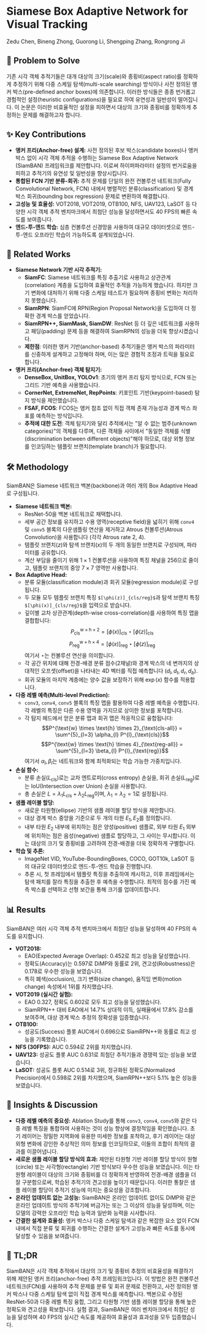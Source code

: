# Siamese Box Adaptive Network for Visual Tracking

Zedu Chen, Bineng Zhong, Guorong Li, Shengping Zhang, Rongrong Ji

## 🧩 Problem to Solve

기존 시각 객체 추적기들은 대개 대상의 크기(scale)와 종횡비(aspect ratio)를 정확하게 추정하기 위해 다중 스케일 탐색(multi-scale searching) 방식이나 사전 정의된 앵커 박스(pre-defined anchor boxes)에 의존합니다. 이러한 방식들은 종종 번거롭고 경험적인 설정(heuristic configurations)을 필요로 하여 유연성과 일반성이 떨어집니다. 이 논문은 이러한 비효율적인 설정을 피하면서 대상의 크기와 종횡비를 정확하게 추정하는 문제를 해결하고자 합니다.

## ✨ Key Contributions

- **앵커 프리(Anchor-free) 설계:** 사전 정의된 후보 박스(candidate boxes)나 앵커 박스 없이 시각 객체 추적을 수행하는 Siamese Box Adaptive Network (SiamBAN) 프레임워크를 제안합니다. 이로써 하이퍼파라미터 설정의 번거로움을 피하고 추적기의 유연성 및 일반성을 향상시킵니다.
- **통합된 FCN 기반 분류-회귀:** 추적 문제를 단일의 완전 컨볼루션 네트워크(Fully Convolutional Network, FCN) 내에서 병렬적인 분류(classification) 및 경계 박스 회귀(bounding box regression) 문제로 변환하여 해결합니다.
- **고성능 및 효율성:** VOT2018, VOT2019, OTB100, NFS, UAV123, LaSOT 등 다양한 시각 객체 추적 벤치마크에서 최첨단 성능을 달성하면서도 40 FPS의 빠른 속도를 보여줍니다.
- **엔드-투-엔드 학습:** 심층 컨볼루션 신경망을 사용하여 대규모 데이터셋으로 엔드-투-엔드 오프라인 학습이 가능하도록 설계되었습니다.

## 📎 Related Works

- **Siamese Network 기반 시각 추적기:**
  - **SiamFC**: Siamese 네트워크를 특징 추출기로 사용하고 상관관계(correlation) 계층을 도입하여 효율적인 추적을 가능하게 했습니다. 하지만 크기 변화에 대처하기 위해 다중 스케일 테스트가 필요하며 종횡비 변화는 처리하지 못했습니다.
  - **SiamRPN**: SiamFC에 RPN(Region Proposal Network)을 도입하여 더 정확한 경계 박스를 얻었습니다.
  - **SiamRPN++, SiamMask, SiamDW**: ResNet 등 더 깊은 네트워크를 사용하고 패딩(padding) 문제 등을 해결하여 SiamRPN의 성능을 더욱 향상시켰습니다.
  - **제한점**: 이러한 앵커 기반(anchor-based) 추적기들은 앵커 박스의 파라미터를 신중하게 설계하고 고정해야 하며, 이는 많은 경험적 조정과 트릭을 필요로 합니다.
- **앵커 프리(Anchor-free) 객체 탐지기:**
  - **DenseBox, UnitBox, YOLOv1**: 초기의 앵커 프리 탐지 방식으로, FCN 또는 그리드 기반 예측을 사용했습니다.
  - **CornerNet, ExtremeNet, RepPoints**: 키포인트 기반(keypoint-based) 탐지 방식을 제안했습니다.
  - **FSAF, FCOS**: FCOS는 앵커 참조 없이 직접 객체 존재 가능성과 경계 박스 좌표를 예측하는 방식입니다.
  - **추적에 대한 도전**: 객체 탐지기와 달리 추적에서는 "알 수 없는 범주(unknown categories)"의 객체를 다루며, 다른 객체들 사이에서 "동일한 객체를 식별(discrimination between different objects)"해야 하므로, 대상 외형 정보를 인코딩하는 템플릿 브랜치(template branch)가 필요합니다.

## 🛠️ Methodology

SiamBAN은 Siamese 네트워크 백본(backbone)과 여러 개의 Box Adaptive Head로 구성됩니다.

- **Siamese 네트워크 백본:**
  - ResNet-50을 백본 네트워크로 채택합니다.
  - 세부 공간 정보를 유지하고 수용 영역(receptive field)을 넓히기 위해 `conv4` 및 `conv5` 블록의 다운샘플링 연산을 제거하고 Atrous 컨볼루션(Atrous Convolution)을 사용합니다 (각각 Atrous rate 2, 4).
  - 템플릿 브랜치($z$)와 탐색 브랜치($x$)의 두 개의 동일한 브랜치로 구성되며, 파라미터를 공유합니다.
  - 계산 부담을 줄이기 위해 $1 \times 1$ 컨볼루션을 사용하여 특징 채널을 256으로 줄이고, 템플릿 브랜치의 중앙 $7 \times 7$ 영역만 사용합니다.
- **Box Adaptive Head:**
  - 분류 모듈(classification module)과 회귀 모듈(regression module)로 구성됩니다.
  - 두 모듈 모두 템플릿 브랜치 특징 `$[\phi(z)]_{cls/reg}$`과 탐색 브랜치 특징 `$[\phi(x)]_{cls/reg}$`을 입력으로 받습니다.
  - 깊이별 교차 상관관계(depth-wise cross-correlation)를 사용하여 특징 맵을 결합합니다:
    $$P^{\text{w} \times \text{h} \times 2}_{\text{cls}} = [\phi(x)]_{\text{cls}} \star [\phi(z)]_{\text{cls}}$$
    $$P^{\text{w} \times \text{h} \times 4}_{\text{reg}} = [\phi(x)]_{\text{reg}} \star [\phi(z)]_{\text{reg}}$$
    여기서 $\star$는 컨볼루션 연산을 의미합니다.
  - 각 공간 위치에 대해 전경-배경 분류 점수(2채널)와 경계 박스의 네 변까지의 상대적인 오프셋(offset)을 나타내는 4D 벡터를 직접 예측합니다 ($d_l, d_t, d_r, d_b$).
  - 회귀 모듈의 마지막 계층에는 양수 값을 보장하기 위해 $\exp(x)$ 함수를 적용합니다.
- **다중 레벨 예측(Multi-level Prediction):**
  - `conv3`, `conv4`, `conv5` 블록의 특징 맵을 활용하여 다중 레벨 예측을 수행합니다. 각 레벨의 특징은 다른 수용 영역을 가지므로 상이한 정보를 포착합니다.
  - 각 탐지 헤드에서 얻은 분류 맵과 회귀 맵은 적응적으로 융합됩니다:
    $$P^{\text{w} \times \text{h} \times 2}_{\text{cls-all}} = \sum^{5}_{l=3} \alpha_{l} P^{l}_{\text{cls}}$$
    $$P^{\text{w} \times \text{h} \times 4}_{\text{reg-all}} = \sum^{5}_{l=3} \beta_{l} P^{l}_{\text{reg}}$$
    여기서 $\alpha_l, \beta_l$는 네트워크와 함께 최적화되는 학습 가능한 가중치입니다.
- **손실 함수:**
  - 분류 손실($L_{\text{cls}}$)로는 교차 엔트로피(cross entropy) 손실을, 회귀 손실($L_{\text{reg}}$)로는 IoU(Intersection over Union) 손실을 사용합니다.
  - 총 손실은 $L=\lambda_1 L_{\text{cls}} + \lambda_2 L_{\text{reg}}$이며, $\lambda_1 = \lambda_2 = 1$로 설정됩니다.
- **샘플 레이블 할당:**
  - 새로운 타원형(ellipse) 기반의 샘플 레이블 할당 방식을 제안합니다.
  - 대상 경계 박스 중앙을 기준으로 두 개의 타원 $E_1, E_2$를 정의합니다.
  - 내부 타원 $E_2$ 내부에 위치하는 점은 양성(positive) 샘플로, 외부 타원 $E_1$ 외부에 위치하는 점은 음성(negative) 샘플로 할당하고, 그 사이는 무시합니다. 이는 대상의 크기 및 종횡비를 고려하여 전경-배경을 더욱 정확하게 구별합니다.
- **학습 및 추론:**
  - ImageNet VID, YouTube-BoundingBoxes, COCO, GOT10k, LaSOT 등의 대규모 데이터셋으로 엔드-투-엔드 학습을 진행합니다.
  - 추론 시, 첫 프레임에서 템플릿 특징을 추출하여 캐시하고, 이후 프레임에서는 탐색 패치를 잘라 특징을 추출한 후 예측을 수행합니다. 최적의 점수를 가진 예측 박스를 선택하고 선형 보간을 통해 크기를 업데이트합니다.

## 📊 Results

SiamBAN은 여러 시각 객체 추적 벤치마크에서 최첨단 성능을 달성하며 40 FPS의 속도를 유지합니다.

- **VOT2018:**
  - EAO(Expected Average Overlap): 0.452로 최고 성능을 달성했습니다.
  - 정확도(Accuracy)는 0.597로 DiMP와 동률로 2위, 견고성(Robustness)은 0.178로 우수한 성능을 보였습니다.
  - 특히 폐색(occlusion), 크기 변화(size change), 움직임 변화(motion change) 속성에서 1위를 차지했습니다.
- **VOT2019 (실시간 실험):**
  - EAO 0.327, 정확도 0.602로 모두 최고 성능을 달성했습니다.
  - SiamRPN++ 대비 EAO에서 14.7% 상대적 이득, 실패율에서 17.8% 감소를 보여주며, 대상 경계 박스 추정의 정확성을 입증했습니다.
- **OTB100:**
  - 성공도(Success) 플롯 AUC에서 0.696으로 SiamRPN++와 동률로 최고 성능을 기록했습니다.
- **NFS (30FPS):** AUC 0.594로 2위를 차지했습니다.
- **UAV123:** 성공도 플롯 AUC 0.631로 최첨단 추적기들과 경쟁력 있는 성능을 보였습니다.
- **LaSOT:** 성공도 플롯 AUC 0.514로 3위, 정규화된 정확도(Normalized Precision)에서 0.598로 2위를 차지했으며, SiamRPN++보다 5.1% 높은 성능을 보였습니다.

## 🧠 Insights & Discussion

- **다중 레벨 예측의 중요성:** Ablation Study를 통해 `conv3`, `conv4`, `conv5`와 같은 다중 레벨 특징을 통합하여 사용하는 것이 성능 향상에 결정적임을 확인했습니다. 초기 레이어는 정밀한 지역화에 유용한 미세한 정보를 포착하고, 후기 레이어는 대상 외형 변화에 강인한 추상적인 의미 정보를 인코딩하므로, 이들의 조합이 최적의 결과를 이끌어냅니다.
- **새로운 샘플 레이블 할당 방식의 효과:** 제안된 타원형 기반 레이블 할당 방식이 원형(circle) 또는 사각형(rectangle) 기반 방식보다 우수한 성능을 보였습니다. 이는 타원형 레이블이 대상의 크기와 종횡비를 더 정확하게 반영하여 전경-배경 샘플을 더 잘 구분함으로써, 학습된 추적기의 견고성을 높이기 때문입니다. 이러한 통찰은 샘플 레이블 할당이 추적기 성능에 미치는 중요성을 강조합니다.
- **온라인 업데이트 없는 고성능:** SiamBAN은 온라인 업데이트 없이도 DiMP와 같은 온라인 업데이트 방식의 추적기에 버금가는 또는 그 이상의 성능을 달성하며, 이는 모델의 강력한 오프라인 학습 능력과 일반화 능력을 시사합니다.
- **간결한 설계와 효율성:** 앵커 박스나 다중 스케일 탐색과 같은 복잡한 요소 없이 FCN 내에서 직접 분류 및 회귀를 수행하는 간결한 설계가 고성능과 빠른 속도를 동시에 달성할 수 있음을 보여줍니다.

## 📌 TL;DR

SiamBAN은 시각 객체 추적에서 대상의 크기 및 종횡비 추정의 비효율성을 해결하기 위해 제안된 앵커 프리(anchor-free) 추적 프레임워크입니다. 이 방법은 완전 컨볼루션 네트워크(FCN)를 사용하여 추적 문제를 분류 및 회귀 문제로 전환하고, 사전 정의된 앵커 박스나 다중 스케일 탐색 없이 직접 경계 박스를 예측합니다. 백본으로 수정된 ResNet-50과 다중 레벨 특징 융합, 그리고 타원형 기반 샘플 레이블 할당을 통해 높은 정확도와 견고성을 확보합니다. 실험 결과, SiamBAN은 여러 벤치마크에서 최첨단 성능을 달성하며 40 FPS의 실시간 속도를 제공하여 효율성과 효과성을 모두 입증했습니다.
